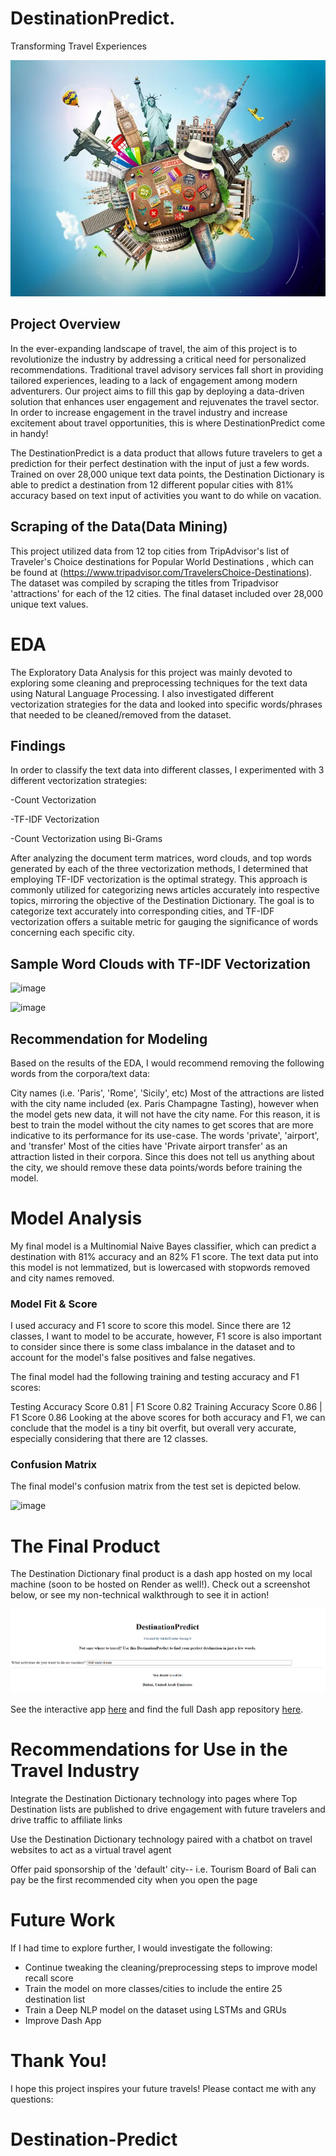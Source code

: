 # DestinationPredict.
Transforming Travel Experiences


![image](Images/travel-world-landmarks-background-blue-sky-46083021.webp)


## Project Overview
In the ever-expanding landscape of travel, the aim of this project is to revolutionize the industry by addressing a critical need for personalized recommendations. Traditional travel advisory services fall short in providing tailored experiences, leading to a lack of engagement among modern adventurers. Our project aims to fill this gap by deploying a data-driven solution that enhances user engagement and rejuvenates the travel sector. In order to increase engagement in the travel industry and increase excitement about travel opportunities, this is where DestinationPredict come in handy!

The DestinationPredict is a data product that allows future travelers to get a prediction for their perfect destination with the input of just a few words. Trained on over 28,000 unique text data points, the Destination Dictionary is able to predict a destination from 12 different popular cities with 81% accuracy based on text input of activities you want to do while on vacation.

## Scraping of the Data(Data Mining)
This project utilized data from 12 top cities from TripAdvisor's list of Traveler's Choice destinations for Popular World Destinations , which can be found at (https://www.tripadvisor.com/TravelersChoice-Destinations). The dataset was compiled by scraping the titles from Tripadvisor 'attractions' for each of the 12 cities. The final dataset included over 28,000 unique text values.

# EDA

The Exploratory Data Analysis for this project was mainly devoted to exploring some cleaning and preprocessing techniques for the text data using Natural Language Processing. I also investigated different vectorization strategies for the data and looked into specific words/phrases that needed to be cleaned/removed from the dataset.

## Findings
In order to classify the text data into different classes, I experimented with 3 different vectorization strategies:

-Count Vectorization

-TF-IDF Vectorization

-Count Vectorization using Bi-Grams

After analyzing the document term matrices, word clouds, and top words generated by each of the three vectorization methods, I determined that employing TF-IDF vectorization is the optimal strategy. This approach is commonly utilized for categorizing news articles accurately into respective topics, mirroring the objective of the Destination Dictionary. The goal is to categorize text accurately into corresponding cities, and TF-IDF vectorization offers a suitable metric for gauging the significance of words concerning each specific city.

## Sample Word Clouds with TF-IDF Vectorization

![image](https://github.com/jonvis23/DestinationPredict/assets/134020486/a6dbf40a-2c4a-44c6-92be-fe429dafca44)

![image](https://github.com/jonvis23/DestinationPredict/assets/134020486/296627e7-a7c2-400f-a55f-d8752ba302f8)

## Recommendation for Modeling

Based on the results of the EDA, I would recommend removing the following words from the corpora/text data:

City names (i.e. 'Paris', 'Rome', 'Sicily', etc)
Most of the attractions are listed with the city name included (ex. Paris Champagne Tasting), however when the model gets new data, it will not have the city name. For this reason, it is best to train the model without the city names to get scores that are more indicative to its performance for its use-case.
The words 'private', 'airport', and 'transfer'
Most of the cities have 'Private airport transfer' as an attraction listed in their corpora. Since this does not tell us anything about the city, we should remove these data points/words before training the model.


# Model Analysis
My final model is a Multinomial Naive Bayes classifier, which can predict a destination with 81% accuracy and an 82% F1 score. The text data put into this model is not lemmatized, but is lowercased with stopwords removed and city names removed.

### Model Fit & Score
I used accuracy and F1 score to score this model. Since there are 12 classes, I want to model to be accurate, however, F1 score is also important to consider since there is some class imbalance in the dataset and to account for the model's false positives and false negatives.

The final model had the following training and testing accuracy and F1 scores:

Testing Accuracy Score 0.81 | F1 Score 0.82
Training Accuracy Score 0.86 | F1 Score 0.86
Looking at the above scores for both accuracy and F1, we can conclude that the model is a tiny bit overfit, but overall very accurate, especially considering that there are 12 classes.

### Confusion Matrix
The final model's confusion matrix from the test set is depicted below.

![image](https://github.com/jonvis23/DestinationPredict/assets/134020486/415e7b07-aa3f-47d9-9633-1dbd72ed3981)

# The Final Product
The Destination Dictionary final product is a dash app hosted on my local machine (soon to be hosted on Render as well!). Check out a screenshot below, or see my non-technical walkthrough to see it in action!

![image](Images/image.png)

See the interactive app [here](<https://destinationpredict-8pym.onrender.com/>) and find the full Dash app repository [here](<https://github.com/jonvis23/destinationpredictapp>).

# Recommendations for Use in the Travel Industry
Integrate the Destination Dictionary technology into pages where Top Destination lists are published to drive engagement with future travelers and drive traffic to affiliate links

Use the Destination Dictionary technology paired with a chatbot on travel websites to act as a virtual travel agent

Offer paid sponsorship of the 'default' city-- i.e. Tourism Board of Bali can pay be the first recommended city when you open the page

# Future Work
If I had time to explore further, I would investigate the following:

* Continue tweaking the cleaning/preprocessing steps to improve model recall score
* Train the model on more classes/cities to include the entire 25 destination list
* Train a Deep NLP model on the dataset using LSTMs and GRUs
* Improve Dash App

  
# Thank You!
I hope this project inspires your future travels! Please contact me with any questions:



# Destination-Predict
